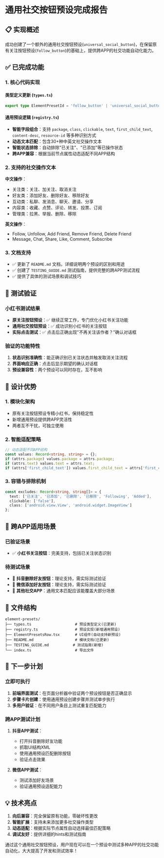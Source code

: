 # 通用社交按钮预设完成报告

## 📋 实现概述

成功创建了一个额外的通用社交按钮预设(`universal_social_button`)，在保留原有关注按钮预设(`follow_button`)的基础上，提供跨APP的社交功能自动化能力。

## ✅ 已完成功能

### 1. 核心代码实现

#### 类型定义更新 (`types.ts`)
```typescript
export type ElementPresetId = 'follow_button' | 'universal_social_button' | 'like_button' | 'comment_button';
```

#### 通用预设逻辑 (`registry.ts`)
- **智能字段组合**：支持 `package`, `class`, `clickable`, `text`, `first_child_text`, `content-desc`, `resource-id` 等多种识别方式
- **动态文本匹配**：包含30+种中英文社交操作文本
- **智能状态排除**：自动排除"已关注"、"已添加"等已操作状态
- **跨APP兼容**：根据当前节点属性动态适配不同APP结构

### 2. 支持的社交操作文本

**中文操作**：
- 关注类：关注、加关注、取消关注
- 好友类：添加好友、删除好友、移除好友  
- 互动类：私聊、发消息、聊天、邀请、分享
- 内容类：收藏、点赞、评论、转发、投票、订阅
- 管理类：拉黑、举报、删除、移除

**英文操作**：
- Follow, Unfollow, Add Friend, Remove Friend, Delete Friend
- Message, Chat, Share, Like, Comment, Subscribe

### 3. 文档支持
- ✅ 更新了 `README.md` 文档，详细说明两个预设的区别和用途
- ✅ 创建了 `TESTING_GUIDE.md` 测试指南，提供完整的跨APP测试流程
- ✅ 提供了具体的测试场景和调试技巧

## 🧪 测试验证

### 小红书测试结果
- **原关注按钮预设**：✅ 继续正常工作，专门优化小红书关注功能
- **通用社交按钮预设**：✅ 成功识别小红书的关注按钮
- **实际点击测试**：✅ 点击后正确出现"不再关注该作者？"确认对话框

### 验证的功能特性
1. **状态识别准确性**：能正确识别已关注状态并触发取消关注流程
2. **界面响应正确**：点击后显示期望的确认对话框
3. **预设兼容性**：两个预设可以同时存在，互不影响

## 🎯 设计优势

### 1. 模块化架构
- 原有关注按钮预设专精小红书，保持稳定性
- 新增通用预设提供跨APP灵活性
- 两者互不干扰，可独立使用

### 2. 智能适配策略
```typescript
// 动态适配不同APP结构
const values: Record<string, string> = {};
if (attrs.package) values.package = attrs.package;
if (attrs.text) values.text = attrs.text;
if (attrs['first_child_text']) values.first_child_text = attrs['first_child_text'];
```

### 3. 容错与排除机制
```typescript
const excludes: Record<string, string[]> = {
  text: ['已关注', '已添加', '已删除', '已移除', 'Following', 'Added'],
  clickable: ['false'],
  class: ['android.view.View', 'android.widget.ImageView']
};
```

## 📱 跨APP适用场景

### 已验证场景
- ✅ **小红书关注按钮**：完美支持，包括已关注状态识别

### 待测试场景  
- 🔄 **抖音删除好友按钮**：理论支持，需实际测试验证
- 🔄 **微信添加好友按钮**：理论支持，需实际测试验证
- 🔄 **其他社交APP**：通用文本匹配应该能覆盖大部分场景

## 📂 文件结构

```
element-presets/
├── types.ts                    # 预设类型定义(已更新)
├── registry.ts                 # 预设实现(新增通用预设)
├── ElementPresetsRow.tsx       # UI组件(自动支持新预设)
├── README.md                   # 模块文档(已更新)  
├── TESTING_GUIDE.md           # 测试指南(新增)
└── index.ts                    # 导出文件
```

## 🔄 下一步计划

### 立即可执行
1. **前端界面测试**：在页面分析器中验证两个预设按钮是否正确显示
2. **步骤卡片创建**：使用通用预设创建步骤并测试单步执行
3. **多用户验证**：在不同用户条目上测试重复匹配能力

### 跨APP测试计划
1. **抖音APP测试**：
   - 打开抖音删除好友功能
   - 抓取UI结构XML
   - 使用通用预设匹配删除按钮
   - 验证点击效果

2. **微信APP测试**：
   - 测试添加好友场景
   - 验证通用预设适配能力

## 💡 技术亮点

1. **向后兼容**：完全保留原有功能，零破坏性更改
2. **智能扩展**：支持未来添加更多社交操作类型
3. **动态适配**：根据实际节点属性自动选择最佳匹配策略
4. **调试友好**：提供详细的hints和测试指南

通过这个通用社交按钮预设，用户现在可以在一个预设中测试多种APP的社交功能自动化，大大提高了开发和测试效率！